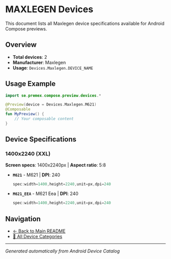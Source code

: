 # MAXLEGEN Devices

This document lists all Maxlegen device specifications available for Android Compose previews.

## Overview

- **Total devices**: 2
- **Manufacturer**: Maxlegen
- **Usage**: `Devices.Maxlegen.DEVICE_NAME`

## Usage Example

```kotlin
import se.premex.compose.preview.devices.*

@Preview(device = Devices.Maxlegen.M621)
@Composable
fun MyPreview() {
    // Your composable content
}
```

## Device Specifications

### 1400x2240 (XXL)

**Screen specs**: 1400x2240px | **Aspect ratio**: 5:8

- **`M621`** - M621 | **DPI**: 240
  ```kotlin
  spec:width=1400,height=2240,unit=px,dpi=240
  ```

- **`M621_EEA`** - M621 Eea | **DPI**: 240
  ```kotlin
  spec:width=1400,height=2240,unit=px,dpi=240
  ```

## Navigation

- [← Back to Main README](../../README.md)
- [📱 All Device Categories](../README.md)

---
*Generated automatically from Android Device Catalog*

